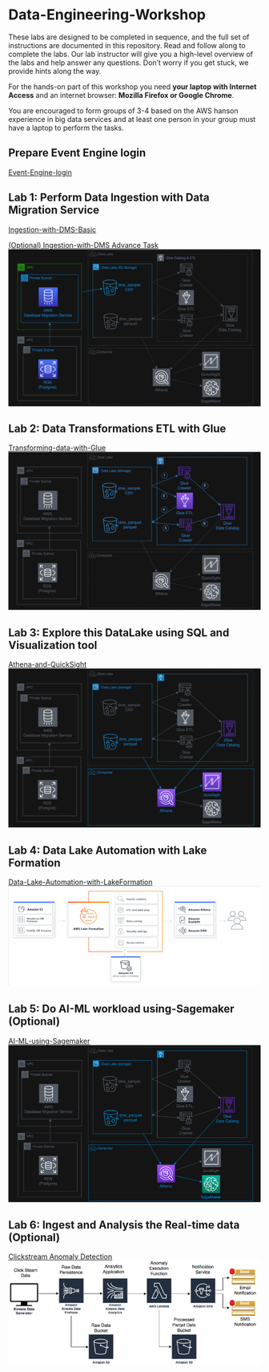 # Data-Engineering-Workshop

These labs are designed to be completed in sequence, and the full set of instructions are documented in this repository. Read and follow along to complete the labs. Our lab instructor will give you a high-level overview of the labs and help answer any questions. Don’t worry if you get stuck, we provide hints along the way.

For the hands-on part of this workshop you need **your laptop with Internet Access** and an internet browser: **Mozilla Firefox or Google Chrome**.

You are encouraged to form groups of 3-4 based on the AWS hanson experience in big data services and at least one person in your group must have a laptop to perform the tasks.

## Prepare Event Engine login
[Event-Engine-login](Event-Engine-login.md)

## Lab 1: Perform Data Ingestion with Data Migration Service
[Ingestion-with-DMS-Basic](Ingestion-with-DMS-Basic.md)

[(Optional) Ingestion-with-DMS Advance Task](Ingestion-with-DMS.md)
![dms-arch](media/dms-arch.png)

## Lab 2: Data Transformations ETL with Glue
[Transforming-data-with-Glue](Transforming-data-with-Glue.md)
![glue-arch](media/glue-arch.png)

## Lab 3: Explore this DataLake using SQL and Visualization tool
[Athena-and-QuickSight](Athena-and-QuickSight.md)
![athena-arch](media/athena-arch.png)

## Lab 4: Data Lake Automation with Lake Formation
[Data-Lake-Automation-with-LakeFormation](Data-Lake-Automation-with-LakeFormation.md)
![lakeformation-arch](media/lakeformation-arch.png)

## Lab 5: Do AI-ML workload using-Sagemaker (Optional)
[AI-ML-using-Sagemaker](AI-ML-using-Sagemaker.md)
![sagemaker-arch](media/sagemaker-arch.png)

## Lab 6: Ingest and Analysis the Real-time data (Optional)
[Clickstream Anomaly Detection](Clickstream-Anomaly-Detection.md)
![kinesis-arch](media/kinesis-arch.png)